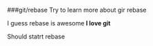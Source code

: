 ###git/rebase
Try to learn more about gir rebase

I guess rebase is awesome
**I love git**

Should statrt rebase
